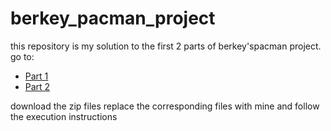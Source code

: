# berkey_pacman_project

this repository is my solution to the first 2 parts of berkey'spacman project. go to:
* [Part 1](http://ai.berkeley.edu/search.html)
* [Part 2](http://ai.berkeley.edu/multiagent.html)

download the zip files replace the corresponding files with mine and follow the execution instructions
